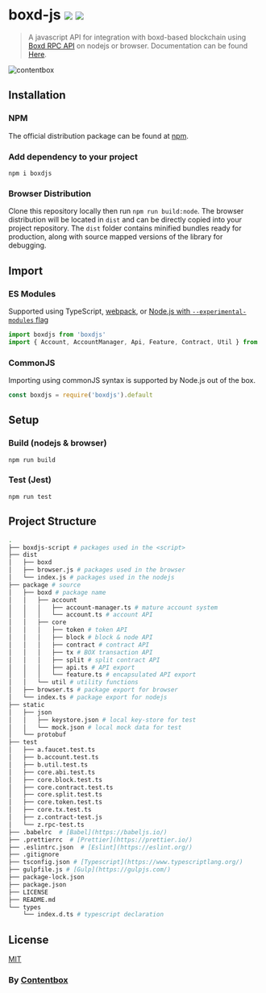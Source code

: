 # boxd-js ![](https://img.shields.io/github/issues/BOXFoundation/box-js) ![](https://travis-ci.com/BOXFoundation/boxd.svg?branch=master)

> A javascript API for integration with boxd-based blockchain using [Boxd RPC API](https://github.com/BOXFoundation/boxd) on nodejs or browser.
> Documentation can be found [Here](https://github.com/BOXFoundation/box-js/wiki).

![contentbox](https://contentbox.one/img/home-background.png)

## Installation

### NPM

The official distribution package can be found at [npm](https://www.npmjs.com/package/boxdjs).

### Add dependency to your project

```
npm i boxdjs
```

### Browser Distribution

Clone this repository locally then run `npm run build:node`. The browser distribution will be located in `dist` and can be directly copied into your project repository. The `dist` folder contains minified bundles ready for production, along with source mapped versions of the library for debugging.

## Import

### ES Modules

Supported using TypeScript, [webpack](https://webpack.js.org/api/module-methods), or [Node.js with `--experimental-modules` flag](https://nodejs.org/api/esm.html)

```js
import boxdjs from 'boxdjs'
import { Account, AccountManager, Api, Feature, Contract, Util } from 'boxdjs'
```

### CommonJS

Importing using commonJS syntax is supported by Node.js out of the box.

```js
const boxdjs = require('boxdjs').default
```

## Setup

### Build (nodejs & browser)

```
npm run build
```

### Test (Jest)

```
npm run test
```

## Project Structure

```bash
.
├── boxdjs-script # packages used in the <script>
├── dist
│   ├── boxd
│   ├── browser.js # packages used in the browser
│   └── index.js # packages used in the nodejs
├── package # source
│   ├── boxd # package name
│   │   ├── account
│   │   │   ├── account-manager.ts # mature account system
│   │   │   └── account.ts # account API
│   │   ├── core
│   │   │   ├── token # token API
│   │   │   ├── block # block & node API
│   │   │   ├── contract # contract API
│   │   │   ├── tx # BOX transaction API
│   │   │   ├── split # split contract API
│   │   │   ├── api.ts # API export
│   │   │   └── feature.ts # encapsulated API export
│   │   └── util # utility functions
│   ├── browser.ts # package export for browser
│   └── index.ts # package export for nodejs
├── static
│   ├── json
│   │   ├── keystore.json # local key-store for test
│   │   └── mock.json # local mock data for test
│   └── protobuf
├── test
│   ├── a.faucet.test.ts
│   ├── b.account.test.ts
│   ├── b.util.test.ts
│   ├── core.abi.test.ts
│   ├── core.block.test.ts
│   ├── core.contract.test.ts
│   ├── core.split.test.ts
│   ├── core.token.test.ts
│   ├── core.tx.test.ts
│   ├── z.contract-test.js
│   └── z.rpc-test.ts
├── .babelrc  # [Babel](https://babeljs.io/)
├── .prettierrc  # [Prettier](https://prettier.io/)
├── .eslintrc.json  # [Eslint](https://eslint.org/)
├── .gitignore
├── tsconfig.json # [Typescript](https://www.typescriptlang.org/)
├── gulpfile.js # [Gulp](https://gulpjs.com/)
├── package-lock.json
├── package.json
├── LICENSE
├── README.md
└── types
    └── index.d.ts # typescript declaration
```

## License

[MIT](./LICENSE)

### **By [Contentbox](https://contentbox.one/)**
